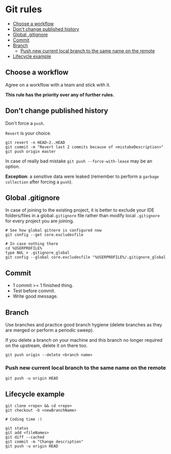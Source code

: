 # Git rules

<!-- START doctoc generated TOC please keep comment here to allow auto update -->
<!-- DON'T EDIT THIS SECTION, INSTEAD RE-RUN doctoc TO UPDATE -->


- [Choose a workflow](#choose-a-workflow)
- [Don't change published history](#dont-change-published-history)
- [Global .gitignore](#global-gitignore)
- [Commit](#commit)
- [Branch](#branch)
  - [Push new current local branch to the same name on the remote](#push-new-current-local-branch-to-the-same-name-on-the-remote)
- [Lifecycle example](#lifecycle-example)

<!-- END doctoc generated TOC please keep comment here to allow auto update -->

## Choose a workflow
Agree on a workflow with a team and stick with it.

**This rule has the priority over any of further rules.**

## Don't change published history
Don't force a `push`.

`Revert` is your choice.

```Shell
git revert -n HEAD~2..HEAD
git commit -m "Revert last 2 commits because of <mistakeDescription>"
git push origin master
```

In case of really bad mistake `git push --force-with-lease` may be an option.

**Exception**: a sensitive data were leaked (remember to perform a `garbage collection` after forcing a `push`).

## Global .gitignore
In case of joining to the existing project, it is better to exclude your IDE folders/files in a global```.gitignore``` file rather than modify local `.gitignore` for every project you are joining.

```Shell
# See how global gitnore is configured now
git config --get core.excludesfile

# In case nothing there
cd %USERPROFILE%
type NUL > .gitignore_global
git config --global core.excludesfile "%USERPROFILE%/.gitignore_global
```

## Commit
* 1 commit >= 1 finished thing.
* Test before commit.
* Write good message.

## Branch
Use branches and practice good branch hygiene (delete branches as they are merged or perform a periodic sweep).

If you delete a branch on your machine and this branch no longer required on the upstream, delete it on there too.
```Shell
git push origin --delete <branch name>
```

### Push new current local branch to the same name on the remote
```Shell
git push -u origin HEAD
```

## Lifecycle example
```Shell
git clone <repo> && cd <repo>
git checkout -b <newBranchName>

# Coding time :)

git status
git add <fileNames>
git diff --cached
git commit -m "Change description"
git push -u origin HEAD
```
